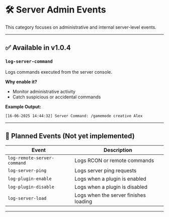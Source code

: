 # 🛠️ Server Admin Events

This category focuses on administrative and internal server-level events.

---

## ✅ Available in v1.0.4

### `log-server-command`
Logs commands executed from the server console.

**Why enable it?**
- Monitor administrative activity
- Catch suspicious or accidental commands

**Example Output:**
```
[16-06-2025 14:44:32] Server Command: /gamemode creative Alex
```

---

## 📝 Planned Events (Not yet implemented)

| Event                      | Description                                     |
|----------------------------|-------------------------------------------------|
| `log-remote-server-command`| Logs RCON or remote commands                    |
| `log-server-ping`          | Logs server ping requests                       |
| `log-plugin-enable`        | Logs when a plugin is enabled                   |
| `log-plugin-disable`       | Logs when a plugin is disabled                  |
| `log-server-load`          | Logs when the server finishes loading           |

---
